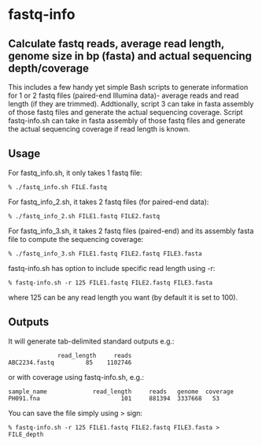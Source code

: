 # fastq-info
## Calculate fastq reads, average read length, genome size in bp (fasta) and actual sequencing depth/coverage
This includes a few handy yet simple Bash scripts to generate information for 1 or 2 fastq files (paired-end Illumina data)- average reads and read length (if they are trimmed). Addtionally, script 3 can take in fasta assembly of those fastq files and generate the actual sequencing coverage. Script fastq-info.sh can take in fasta assembly of those fastq files and generate the actual sequencing coverage if read length is known.

## Usage
For fastq_info.sh, it only takes 1 fastq file:
```
% ./fastq_info.sh FILE.fastq
```
For fastq_info_2.sh, it takes 2 fastq files (for paired-end data):
```
% ./fastq_info_2.sh FILE1.fastq FILE2.fastq
```
For fastq_info_3.sh, it takes 2 fastq files (paired-end) and its assembly fasta file to compute the sequencing coverage:
```
% ./fastq_info_3.sh FILE1.fastq FILE2.fastq FILE3.fasta
```
fastq-info.sh has option to include specific read length using -r:
```
% fastq-info.sh -r 125 FILE1.fastq FILE2.fastq FILE3.fasta
```
where 125 can be any read length you want (by default it is set to 100).

## Outputs
It will generate tab-delimited standard outputs e.g.:
```
              read_length     reads
ABC2234.fastq         85    1102746
```
or with coverage using fastq-info.sh, e.g.:
```
sample_name             read_length     reads   genome  coverage
PH091.fna                       101     881394  3337668   53

```

You can save the file simply using > sign:
```
% fastq-info.sh -r 125 FILE1.fastq FILE2.fastq FILE3.fasta > FILE_depth
```
